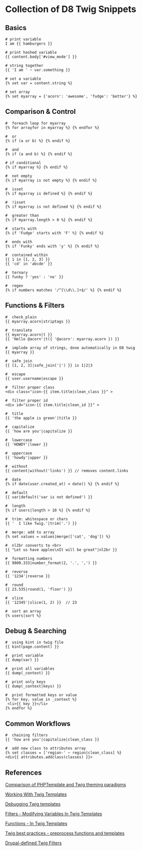 # Collection of D8 Twig Snippets

## Basics

```
# print variable 
I am {{ hamburgers }}
``` 

```
# print hashed variable 
{{ content.body['#view_mode'] }}
``` 

```
# string together
{{ 'I am ' ~ var.something }}
``` 

```
# set a variable
{% set var = content.string %}
``` 

```
# set array
{% set myarray = {'acorn': 'awesome', 'fudge': 'better'} %}
``` 

## Comparison & Control  

```
#  foreach loop for myarray
{% for arrayfor in myarray %} {% endfor %}
``` 

```
#  or
{% if (a or b) %} {% endif %} 
```

```
#  and
{% if (a and b) %} {% endif %} 
```

```
# if conditional
{% if myarray %} {% endif %}
``` 

```
#  not empty 
{% if myarray is not empty %} {% endif %}
``` 

```
#  isset 
{% if myarray is defined %} {% endif %}
``` 

```
#  !isset
{% if myarray is not defined %} {% endif %}
``` 

```
#  greater than 
{% if myarray.length > 0 %} {% endif %} 
```
 
```
#  starts with 
{% if 'Fudge' starts with 'F' %} {% endif %}
``` 

```
#  ends with 
{% if 'Funky' ends with 'y' %} {% endif %}
``` 


```
#  contained within  
{{ 1 in [1, 2, 3] }}
{{ 'cd' in 'abcde' }}
``` 


```
#  ternary 
{{ funky ? 'yes' : 'no' }} 
``` 


```
#  regex 
{% if numbers matches '/^[\\d\\.]+$/' %} {% endif %}
``` 



## Functions & Filters

```
#  check_plain 
{{ myarray.acorn|striptags }} 
``` 

```
#  translate 
{{ myarray.acorn|t }} 
{{ 'Hello @acorn'|t({ '@acorn': myarray.acorn }) }}
``` 

```
#  implode array of strings, done automatically in D8 twig 
{{ myarray }}
``` 

```
#  safe join 
{{ [1, 2, 3]|safe_join('|') }} is 1|2|3
``` 

```
#  escape 
{{ user.username|escape }}
``` 

```
#  filter proper class
<div class="icon-{{ item.title|clean_class }}" >
``` 

```
#  filter proper id
<div id="icon-{{ item.title|clean_id }}" >
``` 

```
#  title
{{ 'the apple is green'|title }}
``` 

```
#  capitalize
{{ 'how are you'|capitalize }}
``` 

```
#  lowercase
{{ 'HOWDY'|lower }}
``` 

```
#  uppercase
{{ 'howdy'|upper }}
``` 

```
#  without 
{{ content|without('links') }} // removes content.links
``` 

```
#  date 
{% if date(user.created_at) < date() %} {% endif %} 
``` 

```
#  default 
{{ var|default('var is not defined') }}
``` 

```
#  length  
{% if users|length > 10 %} {% endif %}
``` 

```
#  trim: whitespace or chars  
{{ '  I like Twig.'|trim('.') }}
``` 

```
#  merge: add to array 
{% set values = values|merge(['cat', 'dog']) %} 
``` 

```
#  nl2br converts to <br>
{{ "Let us have apples\nIt will be great"|nl2br }} 
``` 

```
#  formatting numbers
{{ 9800.333|number_format(2, '.', ',') }}
``` 

```
#  reverse
{{ '1234'|reverse }}
``` 

```
#  round
{{ 23.535|round(1, 'floor') }}
``` 

```
#  slice
{{ '12345'|slice(1, 2) }}  // 23
``` 

```
#  sort an array 
{% users|sort %}
``` 




## Debug & Searching

```
#  using kint in twig file 
{{ kint(page.content) }}
``` 

```
#  print variable
{{ dump(var) }}
``` 

```
#  print all variables
{{ dump(_context) }}
``` 

```
#  print only keys 
{{ dump(_context|keys) }}
``` 

```
#  print formatted keys or value 
{% for key, value in _context %}
 <li>{{ key }}</li>
{% endfor %}
``` 



## Common Workflows

```
#  chaining filters
{{ 'how are you'|capitalize|clean_class }}
``` 

```
#  add new class to attributes array 
{% set classes = ['region-' ~ region|clean_class] %}
<div{{ attributes.addclass(classes) }}>
``` 


## References


[Comparison of PHPTemplate and Twig theming paradigms](https://www.drupal.org/node/1918824)

[Working With Twig Templates](https://www.drupal.org/node/2186401)

[Debugging Twig templates](https://www.drupal.org/node/1906392)

[Filters - Modifying Variables In Twig Templates](https://www.drupal.org/node/2357633)

[Functions - In Twig Templates](https://www.drupal.org/node/2486991)

[Twig best practices - preprocess functions and templates](https://www.drupal.org/node/1920746)

[Drupal-defined Twig Filters](https://api.drupal.org/api/drupal/core%21lib%21Drupal%21Core%21Template%21TwigExtension.php/function/TwigExtension%3A%3AgetFilters/8)

